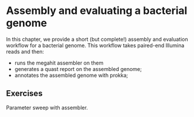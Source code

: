 # Assembly and evaluating a bacterial genome

In this chapter, we provide a short (but complete!) assembly and evaluation
workflow for a bacterial genome. This workflow takes paired-end Illumina
reads and then:

* runs the megahit assembler on them
* generates a quast report on the assembled genome;
* annotates the assembled genome with prokka;

## Exercises

Parameter sweep with assembler.
